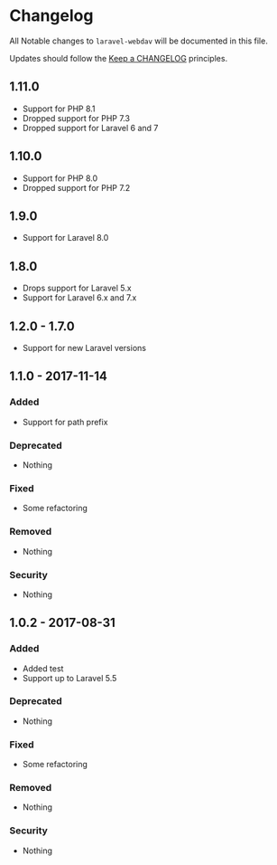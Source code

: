 # Changelog

All Notable changes to `laravel-webdav` will be documented in this file.

Updates should follow the [Keep a CHANGELOG](http://keepachangelog.com/) principles.

## 1.11.0
- Support for PHP 8.1
- Dropped support for PHP 7.3
- Dropped support for Laravel 6 and 7

## 1.10.0
- Support for PHP 8.0
- Dropped support for PHP 7.2

## 1.9.0
- Support for Laravel 8.0

## 1.8.0
- Drops support for Laravel 5.x
- Support for Laravel 6.x and 7.x

## 1.2.0 - 1.7.0
- Support for new Laravel versions

## 1.1.0 - 2017-11-14

### Added
- Support for path prefix

### Deprecated
- Nothing

### Fixed
- Some refactoring

### Removed
- Nothing

### Security
- Nothing

## 1.0.2 - 2017-08-31

### Added
- Added test
- Support up to Laravel 5.5

### Deprecated
- Nothing

### Fixed
- Some refactoring

### Removed
- Nothing

### Security
- Nothing
